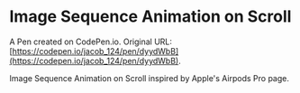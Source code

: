 # Image Sequence Animation on Scroll

A Pen created on CodePen.io. Original URL: [https://codepen.io/jacob_124/pen/dyydWbB](https://codepen.io/jacob_124/pen/dyydWbB).

Image Sequence Animation on Scroll inspired by Apple's Airpods Pro page.
